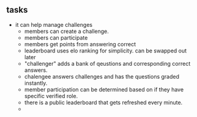 ## tasks
- it can help manage challenges
     - members can create a challenge.
     - members can participate
     - members get points from answering correct
     - leaderboard uses elo ranking for simplicity. can be swapped out later
     - "challenger" adds a bank of qeustions and corresponding correct answers. 
     - chalengee answers challenges and has the questions graded instantly.
     - member participation can be determined based on if they have specific verified role. 
     - there is a public leaderboard that gets refreshed every minute.
     - 